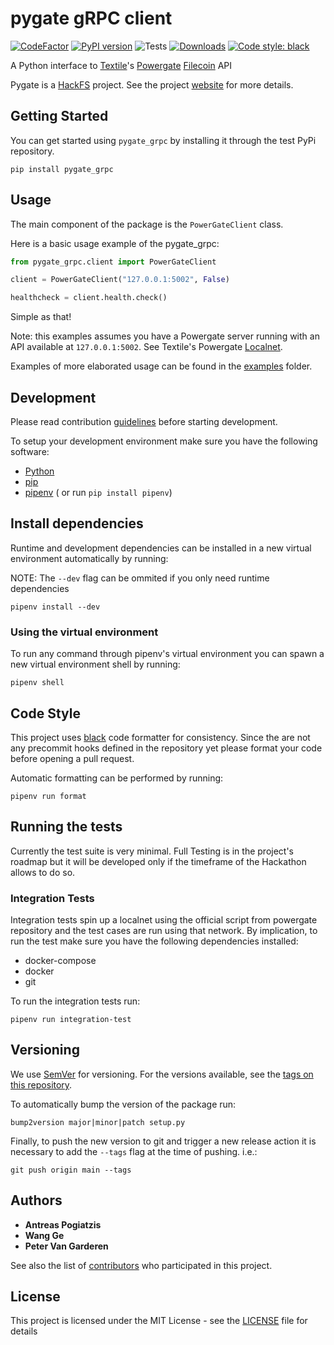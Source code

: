 # pygate gRPC client

[![CodeFactor](https://www.codefactor.io/repository/github/pygate/pygate-grpc/badge)](https://www.codefactor.io/repository/github/pygate/pygate-grpc)
[![PyPI version](https://badge.fury.io/py/pygate-grpc.svg)](https://badge.fury.io/py/pygate-grpc)
![Tests](https://github.com/pygate/pygate-gRPC/workflows/Tests/badge.svg)
[![Downloads](https://pepy.tech/badge/pygate-grpc)](https://pepy.tech/project/pygate-grpc)
[![Code style: black](https://img.shields.io/badge/code%20style-black-000000.svg)](https://github.com/psf/black)

A Python interface to [Textile](https://textile.io/)'s [Powergate](https://docs.textile.io/powergate/) [Filecoin](https://filecoin.io/) API

Pygate is a [HackFS](https://hackfs.com/) project. See the project [website](http://pygate.tech) for more details.

## Getting Started

You can get started using `pygate_grpc` by installing it through the test PyPi repository.

```
pip install pygate_grpc
```

## Usage

The main component of the package is the `PowerGateClient` class.

Here is a basic usage example of the pygate_grpc:

```python
from pygate_grpc.client import PowerGateClient

client = PowerGateClient("127.0.0.1:5002", False)

healthcheck = client.health.check()
```

Simple as that!

Note: this examples assumes you have a Powergate server running with an API available at `127.0.0.1:5002`. See Textile's Powergate [Localnet](https://docs.textile.io/powergate/localnet/).

Examples of more elaborated usage can be found in the [examples](./examples/)  folder.

## Development

Please read contribution [guidelines](CONTRIBUTING.md) before starting development.

To setup your development environment make sure you have the following software:

- [Python](https://www.python.org/downloads/release/python-370/)
- [pip](https://pip.pypa.io/en/stable/installing/)
- [pipenv](https://pypi.org/project/pipenv/) ( or run `pip install pipenv`)

## Install dependencies

Runtime and development dependencies can be installed in a new virtual environment automatically by running:

NOTE: The `--dev` flag can be ommited if you only need runtime dependencies
```
pipenv install --dev
```

### **Using the virtual environment**

To run any command through pipenv's virtual environment you can spawn a new virtual environment shell by running:

```
pipenv shell
```

## Code Style

This project uses [black](https://pypi.org/project/black/) code formatter for consistency. Since the are not any precommit hooks defined in the repository yet please format your code before opening a pull request.

Automatic formatting can be performed by running:
```
pipenv run format
```

## Running the tests

Currently the test suite is very minimal. Full Testing is in the project's roadmap but it will be developed only if the timeframe of the Hackathon allows to do so.

### **Integration Tests**

Integration tests spin up a localnet using the official script from powergate repository and the test cases are run using that network. By implication, to run the test make sure you have the following dependencies installed:

- docker-compose
- docker
- git

To run the integration tests run:

```
pipenv run integration-test
```

## Versioning

We use [SemVer](http://semver.org/) for versioning. For the versions available, see the [tags on this repository](https://github.com/apogiatzis/powsolver/tags).

To automatically bump the version of the package run:
```
bump2version major|minor|patch setup.py
```

Finally, to push the new version to git and trigger a new release action it is necessary to add the `--tags` flag at the time of pushing. i.e.:
```
git push origin main --tags
```

## Authors

* **Antreas Pogiatzis**
* **Wang Ge**
* **Peter Van Garderen**


See also the list of [contributors](https://github.com/pygate/pygate-gRPC/graphs/contributors) who participated in this project.

## License

This project is licensed under the MIT License - see the [LICENSE](LICENSE) file for details
